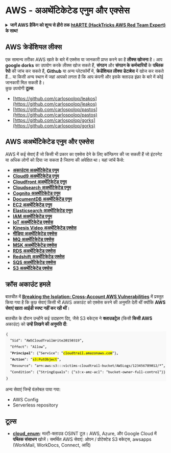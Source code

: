 # AWS - अअथेंटिकेटेड एनुम और एक्सेस

<details>

<summary><strong>जानें AWS हैकिंग को शून्य से हीरो तक</strong> <a href="https://training.hacktricks.xyz/courses/arte"><strong>htARTE (HackTricks AWS Red Team Expert)</strong></a><strong> के साथ!</strong></summary>

HackTricks का समर्थन करने के अन्य तरीके:

* यदि आप अपनी **कंपनी का विज्ञापन HackTricks में देखना चाहते हैं** या **HackTricks को PDF में डाउनलोड करना चाहते हैं** तो [**सब्सक्रिप्शन प्लान्स देखें**](https://github.com/sponsors/carlospolop)!
* [**आधिकारिक PEASS और HackTricks स्वैग**](https://peass.creator-spring.com) प्राप्त करें
* [**The PEASS Family**](https://opensea.io/collection/the-peass-family) की खोज करें, हमारा विशेष [**NFTs**](https://opensea.io/collection/the-peass-family) संग्रह
* **शामिल हों** 💬 [**डिस्कॉर्ड समूह**](https://discord.gg/hRep4RUj7f) या [**टेलीग्राम समूह**](https://t.me/peass) या हमें **ट्विटर** पर **फॉलो** करें 🐦 [**@hacktricks_live**](https://twitter.com/hacktricks_live)**.**
* **हैकिंग ट्रिक्स साझा करें, HackTricks** के [**HackTricks**](https://github.com/carlospolop/hacktricks) और [**HackTricks Cloud**](https://github.com/carlospolop/hacktricks-cloud) github repos में PRs सबमिट करके।

</details>

## AWS क्रेडेंशियल लीक्स

एक सामान्य तरीका AWS खाते के बारे में एक्सेस या जानकारी प्राप्त करने का है **लीक्स खोजना** है। आप **google dorks** का उपयोग करके लीक्स खोज सकते हैं, **संगठन** और **संगठन के कर्मचारियों** के **पब्लिक रेपो** की जांच कर सकते हैं, **Github** या अन्य प्लेटफॉर्मों में, **क्रेडेंशियल लीक्स डेटाबेस** में खोज कर सकते हैं... या किसी अन्य स्थान में जहां आपको लगता है कि आप कंपनी और इसके क्लाउड इंफ्रा के बारे में कोई जानकारी मिल सकती है।\
कुछ उपयोगी **टूल्स**:

* [https://github.com/carlospolop/leakos](https://github.com/carlospolop/leakos)
* [https://github.com/carlospolop/pastos](https://github.com/carlospolop/pastos)
* [https://github.com/carlospolop/gorks](https://github.com/carlospolop/gorks)

## AWS अअथेंटिकेटेड एनुम और एक्सेस

AWS में कई सेवाएं हैं जो किसी भी प्रकार का एक्सेस देने के लिए कॉन्फ़िगर की जा सकती हैं जो इंटरनेट या अधिक लोगों को दिया जा सकता है जितना की अपेक्षित था। यहां जांचें कैसे:

* ****[**अकाउंट्स अअथेंटिकेटेड एनुम**](aws-accounts-unauthenticated-enum.md)****
* ****[**Cloud9 अअथेंटिकेटेड एनुम**](broken-reference)****
* ****[**Cloudfront अअथेंटिकेटेड एनुम**](aws-cloudfront-unauthenticated-enum.md)****
* ****[**Cloudsearch अअथेंटिकेटेड एनुम**](broken-reference)****
* ****[**Cognito अअथेंटिकेटेड एनुम**](aws-cognito-unauthenticated-enum.md)****
* ****[**DocumentDB अअथेंटिकेटेड एनुम**](aws-documentdb-enum.md)****
* ****[**EC2 अअथेंटिकेटेड एनुम**](aws-ec2-unauthenticated-enum.md)****
* ****[**Elasticsearch अअथेंटिकेटेड एनुम**](aws-elasticsearch-unauthenticated-enum.md)****
* ****[**IAM अअथेंटिकेटेड एनुम**](../../aws-pentesting/aws-unauthenticated-enum-access/aws-iam-and-sts-unauthenticated-enum.md)****
* ****[**IoT अअथेंटिकेटेड एक्सेस**](aws-iot-unauthenticated-enum.md)****
* ****[**Kinesis Video अअथेंटिकेटेड एक्सेस**](aws-kinesis-video-unauthenticated-enum.md)****
* ****[**मीडिया अअथेंटिकेटेड एक्सेस**](aws-media-unauthenticated-enum.md)****
* ****[**MQ अअथेंटिकेटेड एक्सेस**](aws-mq-unauthenticated-enum.md)****
* ****[**MSK अअथेंटिकेटेड एक्सेस**](aws-msk-unauthenticated-enum.md)****
* ****[**RDS अअथेंटिकेटेड एक्सेस**](aws-rds-unauthenticated-enum.md)****
* ****[**Redshift अअथेंटिकेटेड एक्सेस**](aws-redshift-unauthenticated-enum.md)****
* ****[**SQS अअथेंटिकेटेड एक्सेस**](aws-sqs-unauthenticated-enum.md)****
* ****[**S3 अअथेंटिकेटेड एक्सेस**](aws-s3-unauthenticated-enum.md)****

## क्रॉस अकाउंट हमले

बातचीत में [**Breaking the Isolation: Cross-Account AWS Vulnerabilities**](https://www.youtube.com/watch?v=JfEFIcpJ2wk) में प्रस्तुत किया गया है कि कुछ सेवाएं किसी भी AWS अकाउंट को एक्सेस करने की अनुमति देती थीं क्योंकि **AWS सेवाएं खाता आईडी स्पष्ट नहीं कर रही थीं**।

बातचीत के दौरान उन्होंने कई उदाहरण दिए, जैसे S3 बकेट्स ने **क्लाउडट्रेल** (किसी **किसी AWS** अकाउंट) को **उन्हें लिखने की अनुमति दी**:

![](<../../../.gitbook/assets/image (38) (1).png>)

अन्य सेवाएं जिन्हें वंलरेबल पाया गया:

* AWS Config
* Serverless repository

## टूल्स

* [**cloud\_enum**](https://github.com/initstring/cloud\_enum): मल्टी-क्लाउड OSINT टूल। AWS, Azure, और Google Cloud में **पब्लिक संसाधन** खोजें। समर्थित AWS सेवाएं: ओपन / प्रोटेक्टेड S3 बकेट्स, awsapps (WorkMail, WorkDocs, Connect, आदि)
